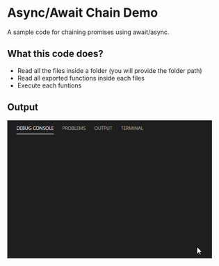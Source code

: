 # Async/Await Chain Demo

A sample code for chaining promises using await/async.

## What this code does?
- Read all the files inside a folder (you will provide the folder path)
- Read all exported functions inside each files
- Execute each funtions

## Output
![output](./output.gif)
